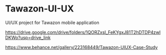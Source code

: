 # Tawazon-UI-UX
UI/UX project for Tawazon mobile application

https://drive.google.com/drive/folders/1QORZxsI_FeKYgxJ81T2hDTDP4zwlDKWo?usp=drive_link

https://www.behance.net/gallery/223168449/Tawazon-UIUX-Case-Study

